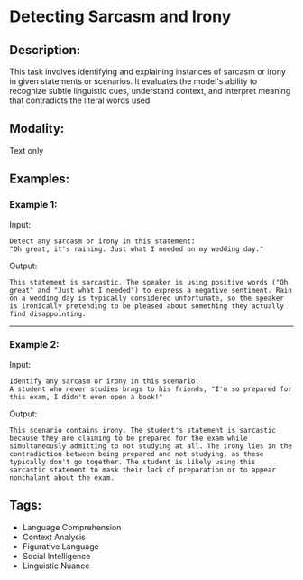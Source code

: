# Detecting Sarcasm and Irony

## Description:
This task involves identifying and explaining instances of sarcasm or irony in given statements or scenarios. It evaluates the model's ability to recognize subtle linguistic cues, understand context, and interpret meaning that contradicts the literal words used.

## Modality:
Text only

## Examples:

### Example 1:

Input:

```
Detect any sarcasm or irony in this statement:
"Oh great, it's raining. Just what I needed on my wedding day."
```

Output:

```
This statement is sarcastic. The speaker is using positive words ("Oh great" and "Just what I needed") to express a negative sentiment. Rain on a wedding day is typically considered unfortunate, so the speaker is ironically pretending to be pleased about something they actually find disappointing.
```

---

### Example 2:

Input:

```
Identify any sarcasm or irony in this scenario:
A student who never studies brags to his friends, "I'm so prepared for this exam, I didn't even open a book!"
```

Output:

```
This scenario contains irony. The student's statement is sarcastic because they are claiming to be prepared for the exam while simultaneously admitting to not studying at all. The irony lies in the contradiction between being prepared and not studying, as these typically don't go together. The student is likely using this sarcastic statement to mask their lack of preparation or to appear nonchalant about the exam.
```

## Tags:
- Language Comprehension
- Context Analysis
- Figurative Language
- Social Intelligence
- Linguistic Nuance
